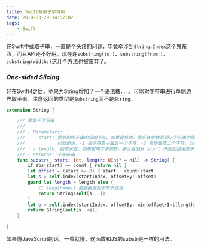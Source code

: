 ```yaml
---
title: Swift截取子字符串
date: 2018-03-29 14:57:02
tags:
	- Swift
---
```


在Swift中截取子串，一直是个头疼的问题，毕竟牵涉到`String.Index`这个鬼东西，而且API还不好用。现在连`substring(to:)`、`substring(from:)`、`substring(width:)`这几个方法也被废弃了。

### ***One-sided Slicing***

好在Swift4之后，苹果为String增加了一个语法糖`...`，可以对字符串进行单侧边界取子串。注意返回的类型是`Substring`而不是`String`。

```Swift
extension String {

    /// 截取子字符串
    ///
    /// - Parameters:
    ///   - start: 要抽取的子串的起始下标。如果是负数，那么该参数声明从字符串的尾部开始算起的位置。
    ///            也就是说，-1 指字符串中最后一个字符，-2 指倒数第二个字符，以此类推。
    ///   - length: 截取长度。如果省略了该参数，那么返回从`start`开始到结尾的子串。
    /// - Returns: 子字符串
    func substr(_ start: Int, length: UInt? = nil) -> String? {
        if abs(start) >= count { return nil }
        let offset = (start >= 0) ? start : count+start
        let s = self.index(startIndex, offsetBy: offset)
        guard let length = length else {
            // length==nil,直接截取到字符串结尾
            return String(self[s...])
        }
        let e = self.index(startIndex, offsetBy: min(offset+Int(length), count))
        return String(self[s..<e])
    }

}
```

如果懂JavaScript的话，一看就懂，这函数和JS的substr是一样的用法。